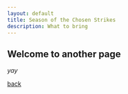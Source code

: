 ```yaml
---
layout: default
title: Season of the Chosen Strikes
description: What to bring
---
```


## Welcome to another page

_yay_

[back](./)
